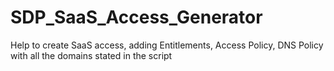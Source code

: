 # SDP_SaaS_Access_Generator
Help to create SaaS access, adding Entitlements, Access Policy, DNS Policy with all the domains stated in the script
